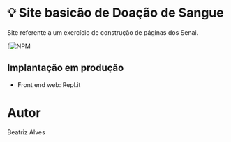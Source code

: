 # :bulb: Site basicão de Doação de Sangue

Site referente a um exercício de construção de páginas dos Senai. 

[![NPM](https://github.com/bea3853/doacaodesangue/blob/master/LICENSE)

  
##  Implantação em produção

- Front end web: Repl.it
  

#  Autor

  

Beatriz Alves
